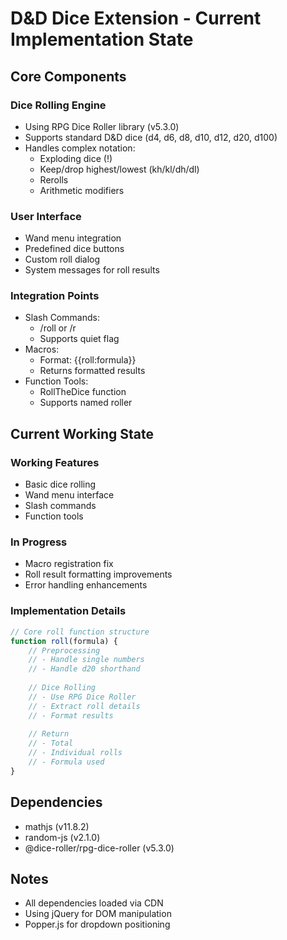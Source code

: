 # D&D Dice Extension - Current Implementation State

## Core Components

### Dice Rolling Engine
- Using RPG Dice Roller library (v5.3.0)
- Supports standard D&D dice (d4, d6, d8, d10, d12, d20, d100)
- Handles complex notation:
  - Exploding dice (!)
  - Keep/drop highest/lowest (kh/kl/dh/dl)
  - Rerolls
  - Arithmetic modifiers

### User Interface
- Wand menu integration
- Predefined dice buttons
- Custom roll dialog
- System messages for roll results

### Integration Points
- Slash Commands:
  - /roll or /r
  - Supports quiet flag
- Macros:
  - Format: {{roll:formula}}
  - Returns formatted results
- Function Tools:
  - RollTheDice function
  - Supports named roller

## Current Working State

### Working Features
- Basic dice rolling
- Wand menu interface
- Slash commands
- Function tools

### In Progress
- Macro registration fix
- Roll result formatting improvements
- Error handling enhancements

### Implementation Details
```javascript
// Core roll function structure
function roll(formula) {
    // Preprocessing
    // - Handle single numbers
    // - Handle d20 shorthand
    
    // Dice Rolling
    // - Use RPG Dice Roller
    // - Extract roll details
    // - Format results
    
    // Return
    // - Total
    // - Individual rolls
    // - Formula used
}
```

## Dependencies
- mathjs (v11.8.2)
- random-js (v2.1.0)
- @dice-roller/rpg-dice-roller (v5.3.0)

## Notes
- All dependencies loaded via CDN
- Using jQuery for DOM manipulation
- Popper.js for dropdown positioning 